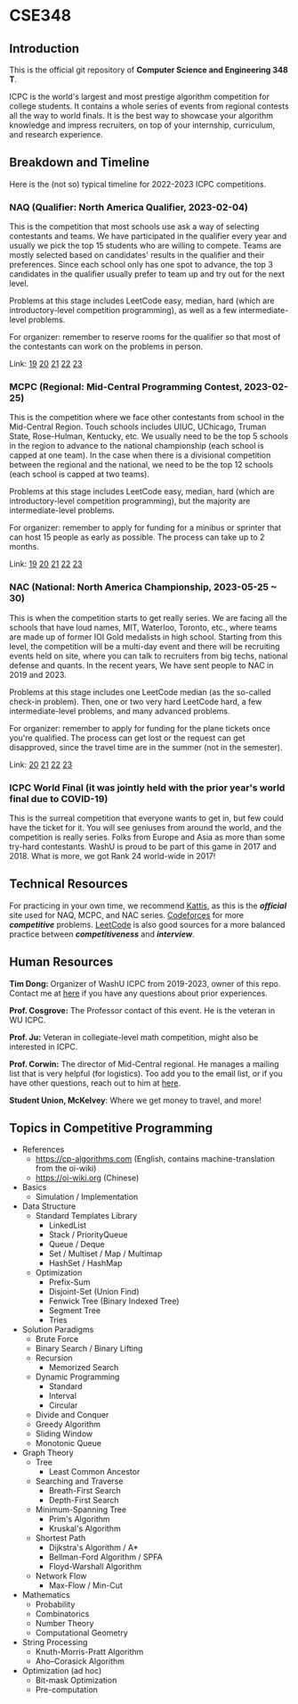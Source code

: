 # CSE348

## Introduction
This is the official git repository of **Computer Science and Engineering 348 T**.  

ICPC is the world's largest and most prestige algorithm competition for college students. It contains a whole series of events from regional contests all the way to world finals. It is the best way to showcase your algorithm knowledge and impress recruiters, on top of your internship, curriculum, and research experience.  


## Breakdown and Timeline
Here is the (not so) typical timeline for 2022-2023 ICPC competitions.  

### NAQ (Qualifier: North America Qualifier, 2023-02-04)
This is the competition that most schools use ask a way of selecting contestants and teams. We have participated in the qualifier every year and usually we pick the top 15 students who are willing to compete. Teams are mostly selected based on candidates' results in the qualifier and their preferences. Since each school only has one spot to advance, the top 3 candidates in the qualifier usually prefer to team up and try out for the next level.  

Problems at this stage includes LeetCode easy, median, hard (which are introductory-level competition programming), as well as a few intermediate-level problems.  

For organizer: remember to reserve rooms for the qualifier so that most of the contestants can work on the problems in person.  

Link: [19](https://naq19.kattis.com) [20](https://naq20.kattis.com) [21](https://naq21.kattis.com) [22](https://naq22.kattis.com) [23](https://naq23.kattis.com)

### MCPC (Regional: Mid-Central Programming Contest, 2023-02-25)
This is the competition where we face other contestants from school in the Mid-Central Region. Touch schools includes UIUC, UChicago, Truman State, Rose-Hulman, Kentucky, etc. We usually need to be the top 5 schools in the region to advance to the national championship (each school is capped at one team). In the case when there is a divisional competition between the regional and the national, we need to be the top 12 schools (each school is capped at two teams).  

Problems at this stage includes LeetCode easy, median, hard (which are introductory-level competition programming), but the majority are intermediate-level problems.  

For organizer: remember to apply for funding for a minibus or sprinter that can host 15 people as early as possible. The process can take up to 2 months.

Link: [19](https://mcpc19.kattis.com) [20](https://mcpc20.kattis.com) [21](https://mcpc21.kattis.com) [22](https://mcpc22.kattis.com) [23](https://mcpc23.kattis.com)

### NAC (National: North America Championship, 2023-05-25 ~ 30)
This is when the competition starts to get really series. We are facing all the schools that have loud names, MIT, Waterloo, Toronto, etc., where teams are made up of former IOI Gold medalists in high school. Starting from this level, the competition will be a multi-day event and there will be recruiting events held on site, where you can talk to recruiters from big techs, national defense and quants. In the recent years, We have sent people to NAC in 2019 and 2023.  

Problems at this stage includes one LeetCode median (as the so-called check-in problem). Then, one or two very hard LeetCode hard, a few intermediate-level problems, and many advanced problems.  

For organizer: remember to apply for funding for the plane tickets once you're qualified. The process can get lost or the request can get disapproved, since the travel time are in the summer (not in the semester).

Link: [20](https://open.kattis.com/problem-sources/North%20America%20Championship%202020) [21](https://open.kattis.com/problem-sources/ICPC%20North%20America%20Championship%202021) [22](https://open.kattis.com/problem-sources/2022%20ICPC%20North%20America%20Championship) [23](https://open.kattis.com/problem-sources/2023%20ICPC%20North%20America%20Championship)

### ICPC World Final (it was jointly held with the prior year's world final due to COVID-19)
This is the surreal competition that everyone wants to get in, but few could have the ticket for it. You will see geniuses from around the world, and the competition is really series. Folks from Europe and Asia as more than some try-hard contestants. WashU is proud to be part of this game in 2017 and 2018. What is more, we got Rank 24 world-wide in 2017!  

## Technical Resources
For practicing in your own time, we recommend [Kattis](https://open.kattis.com), as this is the ___official___ site used for NAQ, MCPC, and NAC series. [Codeforces](https://codeforces.com) for more ___competitive___ problems. [LeetCode](https://leetcode.com) is also good sources for a more balanced practice between ___competitiveness___ and ___interview___.  

## Human Resources
**Tim Dong:** Organizer of WashU ICPC from 2019-2023, owner of this repo. Contact me at [here](mailto:timdong@wustl.edu) if you have any questions about prior experiences.  

**Prof. Cosgrove:** The Professor contact of this event. He is the veteran in WU ICPC.  

**Prof. Ju:** Veteran in collegiate-level math competition, might also be interested in ICPC.  

**Prof. Corwin:** The director of Mid-Central regional. He manages a mailing list that is very helpful (for logistics). Too add you to the email list, or if you have other questions, reach out to him at [here](Edward.Corwin@sdsmt.edu).  

**Student Union, McKelvey**: Where we get money to travel, and more!

## Topics in Competitive Programming
* References
	* https://cp-algorithms.com (English, contains machine-translation from the oi-wiki)
	* https://oi-wiki.org (Chinese)
* Basics
	* Simulation / Implementation
* Data Structure 
	* Standard Templates Library
		* LinkedList
		* Stack / PriorityQueue
		* Queue / Deque
		* Set / Multiset / Map / Multimap
		* HashSet / HashMap
	* Optimization
		* Prefix-Sum
		* Disjoint-Set (Union Find) 
		* Fenwick Tree (Binary Indexed Tree)
		* Segment Tree
		* Tries
* Solution Paradigms
	* Brute Force
	* Binary Search / Binary Lifting
	* Recursion
		* Memorized Search
	* Dynamic Programming
		* Standard
		* Interval
		* Circular
	* Divide and Conquer
	* Greedy Algorithm
	* Sliding Window
	* Monotonic Queue
* Graph Theory
	* Tree
		* Least Common Ancestor
	* Searching and Traverse
		* Breath-First Search
		* Depth-First Search
	* Minimum-Spanning Tree
		* Prim's Algorithm
		* Kruskal's Algorithm
	* Shortest Path
		* Dijkstra's Algorithm / A*
		* Bellman-Ford Algorithm / SPFA
		* Floyd-Warshall Algorithm
	* Network Flow
		* Max-Flow / Min-Cut
* Mathematics
	* Probability
	* Combinatorics
	* Number Theory
	* Computational Geometry
* String Processing
	* Knuth-Morris-Pratt Algorithm
	* Aho–Corasick Algorithm
* Optimization (ad hoc)
	* Bit-mask Optimization
	* Pre-computation

